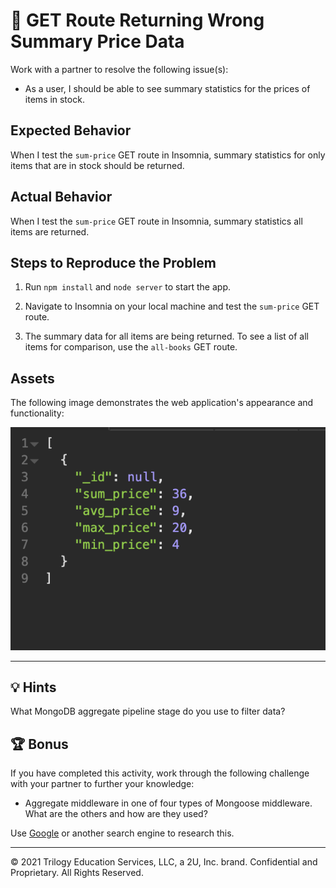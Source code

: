 # 🐛 GET Route Returning Wrong Summary Price Data

Work with a partner to resolve the following issue(s):

*  As a user, I should be able to see summary statistics for the prices of items in stock. 

## Expected Behavior

When I test the `sum-price` GET route in Insomnia, summary statistics for only items that are in stock should be returned.

## Actual Behavior

When I test the `sum-price` GET route in Insomnia, summary statistics all items are returned.

## Steps to Reproduce the Problem

1. Run `npm install` and `node server` to start the app.

2. Navigate to Insomnia on your local machine and test the `sum-price` GET route.

3. The summary data for all items are being returned. To see a list of all items for comparison, use the `all-books` GET route. 

## Assets

The following image demonstrates the web application's appearance and functionality:

![Returned data showing only in-stock summary items](./assets/image_1.png)

---

## 💡 Hints

What MongoDB aggregate pipeline stage do you use to filter data? 

## 🏆 Bonus

If you have completed this activity, work through the following challenge with your partner to further your knowledge:

* Aggregate middleware in one of four types of Mongoose middleware. What are the others and how are they used?

Use [Google](https://www.google.com) or another search engine to research this.

---
© 2021 Trilogy Education Services, LLC, a 2U, Inc. brand. Confidential and Proprietary. All Rights Reserved.
